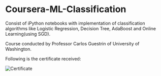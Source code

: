 # Coursera-ML-Classification

Consist of iPython notebooks with implementation of classification algorithms like Logistic Regression, 
Decision Tree, AdaBoost and Online Learning(using SGD).

Course conducted by Professor Carlos Guestrin of University of Washington.

Following is the certificate received:

![Certificate](https://raw.githubusercontent.com/parthoiiitm/Coursera-ML-Classification/master/Classification_certificate.png)
